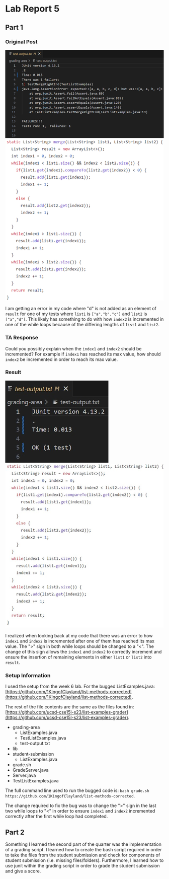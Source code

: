 # Lab Report 5

## Part 1
### Original Post
![Image](lab5/p1.jpg)
![Image](lab5/p2.jpg)

I am getting an error in my code where "d" is not added as an element of `result` for one of my tests where `list1` is `["a","b","c"]` and `list2` is `["a","d"]`. This likely has something to do with how `index2` is incremented in one of the while loops because of the differing lengths of `list1` and `list2`.

### TA Response
Could you possibly explain when the `index1` and `index2` should be incremented? For example if `index1` has reached its max value, how should `index2` be incremented in order to reach its max value. 

### Result
![Image](lab5/p3.jpg)
![Image](lab5/p4.jpg)

I realized when looking back at my code that there was an error to how `index1` and `index2` is incremented after one of them has reached its max value. The ">" sign in both while loops should be changed to a "<". The change of this sign allows the `index1` and `index2` to correctly increment and ensure the insertion of remaining elements in either `list1` or `list2` into `result`.

### Setup Information
I used the setup from the week 6 lab. For the bugged ListExamples.java: [https://github.com/1KingofClayland/list-methods-corrected](https://github.com/1KingofClayland/list-methods-corrected).

The rest of the file contents are the same as the files found in: [https://github.com/ucsd-cse15l-s23/list-examples-grader](https://github.com/ucsd-cse15l-s23/list-examples-grader).

- grading-area
  - ListExamples.java
  - TestListExamples.java
  - test-output.txt
- lib
- student-submission
  - ListExamples.java
- grade.sh
- GradeServer.java
- Server.java
- TestListExamples.java

The full command line used to run the bugged code is: `bash grade.sh https://github.com/1KingofClayland/list-methods-corrected`.

The change required to fix the bug was to change the ">" sign in the last two while loops to "<" in order to ensure `index1` and `index2` incremented correctly after the first while loop had completed.

## Part 2

Something I learned the second part of the quarter was the implementation of a grading script. I learned how to create the bash script required in order to take the files from the student submission and check for components of student submission (i.e. missing files/folders). Furthermore, I learned how to use junit within the grading script in order to grade the student submission and give a score.
